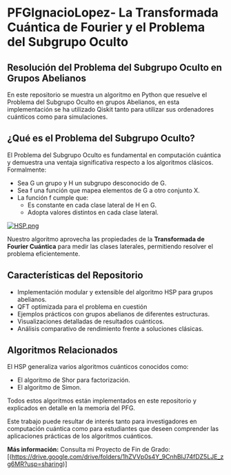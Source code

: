 # PFGIgnacioLopez- La Transformada Cuántica de Fourier y el Problema del Subgrupo Oculto

## **Resolución del Problema del Subgrupo Oculto en Grupos Abelianos**

En este repositorio se muestra un algoritmo en Python que resuelve el Problema del Subgrupo Oculto en grupos Abelianos, en esta implementación se ha utilizado Qiskit tanto para utilizar sus ordenadores cuánticos como para simulaciones.

## **¿Qué es el Problema del Subgrupo Oculto?**

El Problema del Subgrupo Oculto es fundamental en computación cuántica y demuestra una ventaja significativa respecto a los algoritmos clásicos. Formalmente:

- Sea G un grupo y H un subgrupo desconocido de G.
- Sea f una función que mapea elementos de G a otro conjunto X.
- La función f cumple que:
  - Es constante en cada clase lateral de H en G.
  - Adopta valores distintos en cada clase lateral.


[![HSP.png](https://i.postimg.cc/8zS7CfLR/HSP.png)](https://postimg.cc/RNgSsFsh)


Nuestro algoritmo aprovecha las propiedades de la **Transformada de Fourier Cuántica** para medir las clases laterales, permitiendo resolver el problema eficientemente.

## **Características del Repositorio**

- Implementación modular y extensible del algoritmo HSP para grupos abelianos.
- QFT optimizada para el problema en cuestión
- Ejemplos prácticos con grupos abelianos de diferentes estructuras.
- Visualizaciones detalladas de resultados cuánticos.
- Análisis comparativo de rendimiento frente a soluciones clásicas.

## **Algoritmos Relacionados**

El HSP generaliza varios algoritmos cuánticos conocidos como:

- El algoritmo de Shor para factorización.
- El algoritmo de Simon.

Todos estos algoritmos están implementados en este repositorio y explicados en detalle en la memoria del PFG.



Este trabajo puede resultar de interés tanto para investigadores en computación cuántica como para estudiantes que deseen comprender las aplicaciones prácticas de los algoritmos cuánticos.

**Más información:** Consulta mi Proyecto de Fin de Grado: [(https://drive.google.com/drive/folders/1hZVVp0s4Y_9CnhBIJ74fDZ5LJE_zg6MR?usp=sharing)]
